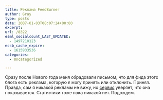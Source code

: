 ```yaml
---
title: Реклама FeedBurner
author: Gray
type: posts
date: 2007-01-03T08:07:24+00:00
excerpt:
url: /8322
esml_socialcount_LAST_UPDATED:
  - 1497210123
essb_cache_expire:
  - 1615933536
categories:
  - Uncategorized

---
```








Сразу после Нового года меня обрадовали письмом, что для фида этого блога есть реклама, которую я могу принять или отклонить. Принял. Правда, сам я никакой рекламы не вижу, но <a href="http://www.feedburner.com/" target="_blank">сервис</a> уверяет, что она показывается. Статистики тоже пока никакой нет. Подождем.